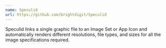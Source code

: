 ```yaml
---
name: Speculid
url: https://github.com/brightdigit/Speculid
---
```


Speculid links a single graphic file to an Image Set or App Icon and
automatically renders different resolutions, file types, and sizes for all the
image specifications required.

